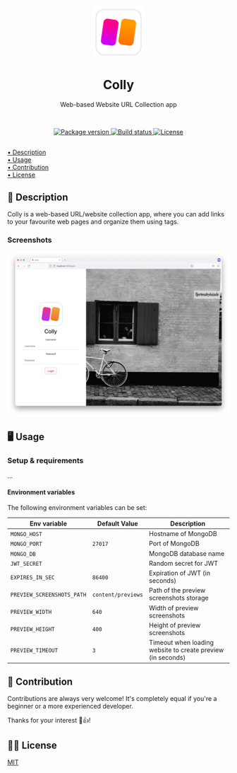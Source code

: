 <p align="center">
    <img src=".github/.media/colly-logo.png" width="120" height="120" alt="Colly app logo">
</p>

<h1 align="center">Colly</h1>
<p align="center">Web-based Website URL Collection app</p>

<br>

<p align="center">
    <a href="https://github.com/jarne/colly/blob/main/package.json">
        <img src="https://img.shields.io/github/package-json/v/jarne/colly.svg" alt="Package version">
    </a>
    <a href="https://circleci.com/gh/jarne/colly">
        <img src="https://circleci.com/gh/jarne/colly.svg?style=svg&circle-token=0e76027eadc4f54e64529265f8e3aa6def8ba11d" alt="Build status">
    </a>
    <a href="https://github.com/jarne/colly/blob/main/LICENSE">
        <img src="https://img.shields.io/github/license/jarne/colly.svg" alt="License">
    </a>
</p>

##

[• Description](#-description)  
[• Usage](#-usage)  
[• Contribution](#-contribution)  
[• License](#%EF%B8%8F-license)

## 📙 Description

Colly is a web-based URL/website collection app, where you can add links to your favourite web pages and organize them using tags.

### Screenshots

<img src=".github/.media/screenshot-login.png" alt="Screenshot of Colly login page">

## 🖥 Usage

### Setup & requirements

...

#### Environment variables

The following environment variables can be set:

| Env variable               | Default Value      | Description                                                 |
| -------------------------- | ------------------ | ----------------------------------------------------------- |
| `MONGO_HOST`               |                    | Hostname of MongoDB                                         |
| `MONGO_PORT`               | `27017`            | Port of MongoDB                                             |
| `MONGO_DB`                 |                    | MongoDB database name                                       |
| `JWT_SECRET`               |                    | Random secret for JWT                                       |
| `EXPIRES_IN_SEC`           | `86400`            | Expiration of JWT (in seconds)                              |
| `PREVIEW_SCREENSHOTS_PATH` | `content/previews` | Path of the preview screenshots storage                     |
| `PREVIEW_WIDTH`            | `640`              | Width of preview screenshots                                |
| `PREVIEW_HEIGHT`           | `400`              | Height of preview screenshots                               |
| `PREVIEW_TIMEOUT`          | `3`                | Timeout when loading website to create preview (in seconds) |

## 🙋‍ Contribution

Contributions are always very welcome! It's completely equal if you're a beginner or a more experienced developer.

Thanks for your interest 🎉👍!

## 👨‍⚖️ License

[MIT](https://github.com/jarne/colly/blob/main/LICENSE)
